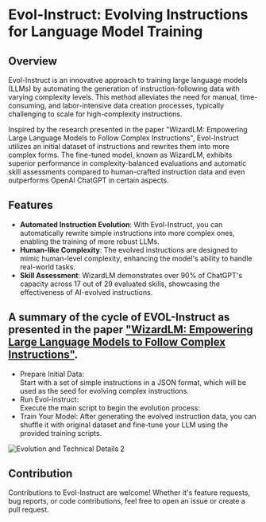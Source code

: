 # Evol-Instruct: Evolving Instructions for Language Model Training

## Overview
Evol-Instruct is an innovative approach to training large language models (LLMs) by automating the generation of instruction-following data with varying complexity levels. This method alleviates the need for manual, time-consuming, and labor-intensive data creation processes, typically challenging to scale for high-complexity instructions.

Inspired by the research presented in the paper "WizardLM: Empowering Large Language Models to Follow Complex Instructions", Evol-Instruct utilizes an initial dataset of instructions and rewrites them into more complex forms. The fine-tuned model, known as WizardLM, exhibits superior performance in complexity-balanced evaluations and automatic skill assessments compared to human-crafted instruction data and even outperforms OpenAI ChatGPT in certain aspects.

## Features
- **Automated Instruction Evolution**: With Evol-Instruct, you can automatically rewrite simple instructions into more complex ones, enabling the training of more robust LLMs.
- **Human-like Complexity**: The evolved instructions are designed to mimic human-level complexity, enhancing the model's ability to handle real-world tasks.
- **Skill Assessment**: WizardLM demonstrates over 90% of ChatGPT's capacity across 17 out of 29 evaluated skills, showcasing the effectiveness of AI-evolved instructions.

## A summary of the cycle of EVOL-Instruct as presented in the paper ["WizardLM: Empowering Large Language Models to Follow Complex Instructions"](https://arxiv.org/abs/2304.12244).
* Prepare Initial Data:<br>
Start with a set of simple instructions in a JSON format, which will be used as the seed for evolving complex instructions.
* Run Evol-Instruct:<br>
Execute the main script to begin the evolution process:
* Train Your Model:
After generating the evolved instruction data, you can shuffle it with original dataset and fine-tune your LLM using the provided training scripts.

![Evolution and Technical Details 2](https://github.com/SadiahZ14/EVOL-Instruct/assets/100665526/9ee87ef3-4649-4deb-a4ef-f8bc128ef3c4)

## Contribution
Contributions to Evol-Instruct are welcome! Whether it's feature requests, bug reports, or code contributions, feel free to open an issue or create a pull request.
